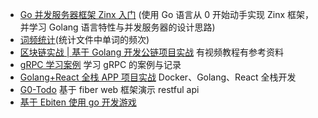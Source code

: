 - [Go 并发服务器框架 Zinx 入门](https://github.com/yellowStarts/zinx)
  (使用 Go 语言从 0 开始动手实现 Zinx 框架，并学习 Golang 语言特性与并发服务器的设计思路)
- [词频统计](https://github.com/yellowStarts/wordcount)(统计文件中单词的频次)
- [区块链实战 | 基于 Golang 开发公链项目实战](https://github.com/yellowStarts/go-public-chain) 有视频教程有参考资料
- [gRPC 学习案例](https://github.com/yellowStarts/go-pcbook-micro) 学习 gRPC 的案例与记录
- [Golang+React 全栈 APP 项目实战](https://github.com/yellowStarts/memrizr) Docker、Golang、React 全栈开发
- [G0-Todo](https://github.com/yellowStarts/go-todo) 基于 fiber web 框架演示 restful api
- [基于 Ebiten 使用 go 开发游戏](https://github.com/yellowStarts/go-ebiten-game-example)
